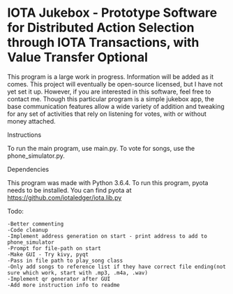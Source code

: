 # IOTA Jukebox - Prototype Software for Distributed Action Selection through IOTA Transactions, with Value Transfer Optional

This program is a large work in progress. Information will be added as it comes. This project will eventually be open-source licensed, but I have not yet set it up. However, if you are interested in this software, feel free to contact me. Though this particular program is a simple jukebox app, the base communication features allow a wide variety of addition and tweaking for any set of activities that rely on listening for votes, with or without money attached. 

Instructions

To run the main program, use main.py. To vote for songs, use the phone_simulator.py.

Dependencies

This program was made with Python 3.6.4. To run this program, pyota needs to be installed. You can find pyota at https://github.com/iotaledger/iota.lib.py

Todo: 
```
-Better commenting
-Code cleanup
-Implement address generation on start - print address to add to phone_simulator
-Prompt for file-path on start
-Make GUI - Try kivy, pyqt
-Pass in file path to play_song class
-Only add songs to reference list if they have correct file ending(not sure which work, start with .mp3, .m4a, .wav)
-Implement qr generator after GUI
-Add more instruction info to readme
```
